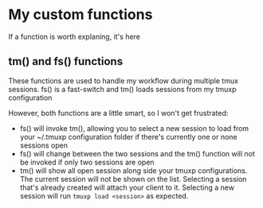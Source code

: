 # My custom functions

If a function is worth explaning, it's here

## tm() and fs() functions

These functions are used to handle my workflow during multiple tmux sessions. fs() is a fast-switch
and tm() loads sessions from my tmuxp configuration

However, both functions are a little smart, so I won't get frustrated:

 - fs() will invoke tm(), allowing you to select a new session to load from your ~/.tmuxp
   configuration folder if there's currently one or none sessions open
 - fs() will change between the two sessions and the tm() function will not be invoked if only two
   sessions are open
 - tm() will show all open session along side your tmuxp configurations. The current session will
   not be shown on the list. Selecting a session that's already created will attach your client to
   it. Selecting a new session will run `tmuxp load <session>` as expected.
